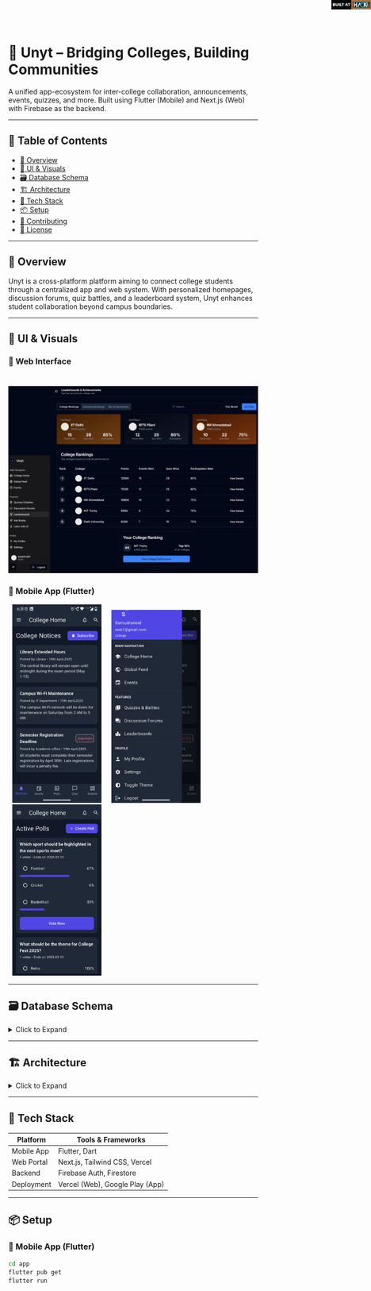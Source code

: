 # 📱 Unyt – Bridging Colleges, Building Communities
<div style="position: absolute; top: 0; right: 0;">
  <img src="Github/badge.png" alt="Badge" width="80" />
</div>
A unified app-ecosystem for inter-college collaboration, announcements, events, quizzes, and more. Built using Flutter (Mobile) and Next.js (Web) with Firebase as the backend.

---

## 🧽 Table of Contents
- [🚀 Overview](#-overview)
- [📸 UI & Visuals](#-ui--visuals)
- [🗃️ Database Schema](#️-database-schema)
- [🏗️ Architecture](#️-architecture)
- [🧰 Tech Stack](#-tech-stack)
- [📦 Setup](#-setup)
- [🤝 Contributing](#-contributing)
- [📄 License](#-license)

---

## 🚀 Overview

Unyt is a cross-platform platform aiming to connect college students through a centralized app and web system. With personalized homepages, discussion forums, quiz battles, and a leaderboard system, Unyt enhances student collaboration beyond campus boundaries.

---

## 📸 UI & Visuals

### 🔹 Web Interface
<img src="./Github/Screenshot_20-4-2025_65138_localhost.jpeg" alt="Website Desktop UI" width="540" style="margin-top: 24px;"/>

### 🔹 Mobile App (Flutter)
<p float="left">
<img src="./Github/WhatsApp Image 2025-04-20 at 6.31.26 AM.jpeg" alt="Mobile UI 1" width="180" style="margin: 0 8px;"/>
<img src="./Github/WhatsApp Image 2025-04-20 at 6.41.49 AM (1).jpeg" alt="Mobile UI 2" width="180" style="margin: 0 8px;"/>
<img src="./Github/WhatsApp Image 2025-04-20 at 6.41.49 AM.jpeg" alt="Mobile UI 3" width="180" style="margin: 0 8px;"/>
</p>

---

## 🗃️ Database Schema

<details>
<summary>Click to Expand</summary>

### 🔸 Firebase Firestore Schema
<img src="https://your-domain.com/diagrams/firestore-schema.png" width="800"/>

### 🔸 Realtime Usage Example
<img src="https://your-domain.com/diagrams/firebase-usage-flow.png" width="800"/>

### 🔸 Entity-Relationship Diagram (ERD)
```mermaid
erDiagram
    College ||--o{ Event : hosts
    College ||--o{ User : enrolls
    Event ||--o{ Registration : has
    User ||--o{ Registration : makes
    Event ||--o{ Quiz : features
    Quiz ||--o{ Question : contains
    User ||--o{ Discussion : starts
    Event ||--o{ Discussion : includes

    College {
        string name
        string domain
    }
    User {
        string uid
        string name
        string email
        string role
    }
    Event {
        string id
        string title
        datetime startTime
        datetime endTime
    }
    Registration {
        string userId
        string eventId
        timestamp registeredAt
    }
    Quiz {
        string quizId
        string title
    }
    Question {
        string questionId
        string content
        string correctAnswer
    }
    Discussion {
        string threadId
        string content
        timestamp postedAt
    }
```
</details>

---

## 🏗️ Architecture

<details>
<summary>Click to Expand</summary>

### 🔸 System Design Diagram
<img src="https://your-domain.com/diagrams/system-architecture.png" width="800"/>

### 🔸 Tech Flow
- Mobile and Web apps interact with Firebase (Auth, Firestore, Storage)
- Cloud Functions for background operations
- Firestore triggers for event-driven features

### 📊 Mermaid Architecture Diagram
```mermaid
graph TD
    A[Flutter Mobile App] --> B(Firebase)
    C[Next.js Web Portal] --> B

    B --> D[Firestore DB]
    B --> E[Authentication]
    B --> F[Storage]

    B --> G[Cloud Functions]
    G -->|Triggers| B

    D --> H[Colleges]
    D --> I[Global Feed]
    D --> J[Events]
    D --> K[Discussions]
```
</details>

---

## 🧰 Tech Stack

| Platform      | Tools & Frameworks              |
|---------------|---------------------------------|
| Mobile App    | Flutter, Dart                   |
| Web Portal    | Next.js, Tailwind CSS, Vercel   |
| Backend       | Firebase Auth, Firestore        |
| Deployment    | Vercel (Web), Google Play (App) |

---

## 📦 Setup

### 🔧 Mobile App (Flutter)
```bash
cd app
flutter pub get
flutter run
```

